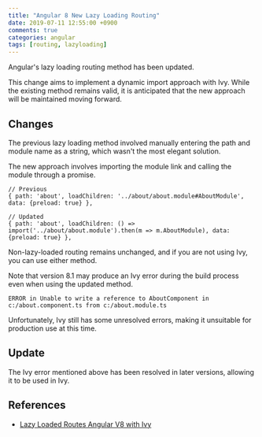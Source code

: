 ```yaml
---
title: "Angular 8 New Lazy Loading Routing"
date: 2019-07-11 12:55:00 +0900
comments: true
categories: angular
tags: [routing, lazyloading]
---
```



Angular's lazy loading routing method has been updated.

This change aims to implement a dynamic import approach with Ivy. While the existing method remains valid, it is anticipated that the new approach will be maintained moving forward.

## Changes

The previous lazy loading method involved manually entering the path and module name as a string, which wasn't the most elegant solution.

The new approach involves importing the module link and calling the module through a promise.

```tsx
// Previous
{ path: 'about', loadChildren: '../about/about.module#AboutModule', data: {preload: true} },

// Updated
{ path: 'about', loadChildren: () => import('../about/about.module').then(m => m.AboutModule), data: {preload: true} },
```

Non-lazy-loaded routing remains unchanged, and if you are not using Ivy, you can use either method.

Note that version 8.1 may produce an Ivy error during the build process even when using the updated method.

```
ERROR in Unable to write a reference to AboutComponent in c:/about.component.ts from c:/about.module.ts
```

Unfortunately, Ivy still has some unresolved errors, making it unsuitable for production use at this time.

## Update

The Ivy error mentioned above has been resolved in later versions, allowing it to be used in Ivy.

## References

- [Lazy Loaded Routes Angular V8 with Ivy](https://fireship.io/snippets/lazy-loaded-routes-angular-v8-ivy/)